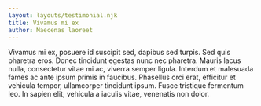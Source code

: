 ```yaml
---
layout: layouts/testimonial.njk
title: Vivamus mi ex
author: Maecenas laoreet
---
```

<!--StartFragment-->

Vivamus mi ex, posuere id suscipit sed, dapibus sed turpis. Sed quis pharetra eros. Donec tincidunt egestas nunc nec pharetra. Mauris lacus nulla, consectetur vitae mi ac, viverra semper ligula. Interdum et malesuada fames ac ante ipsum primis in faucibus. Phasellus orci erat, efficitur et vehicula tempor, ullamcorper tincidunt ipsum. Fusce tristique fermentum leo. In sapien elit, vehicula a iaculis vitae, venenatis non dolor.

<!--EndFragment-->